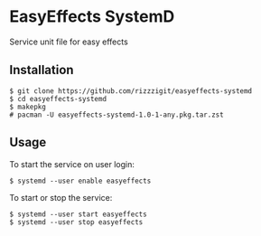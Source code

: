 # EasyEffects SystemD
Service unit file for easy effects

## Installation
```shell
$ git clone https://github.com/rizzzigit/easyeffects-systemd
$ cd easyeffects-systemd
$ makepkg
# pacman -U easyeffects-systemd-1.0-1-any.pkg.tar.zst
```


## Usage
To start the service on user login:
```shell
$ systemd --user enable easyeffects
```

To start or stop the service:
```
$ systemd --user start easyeffects
$ systemd --user stop easyeffects
```
